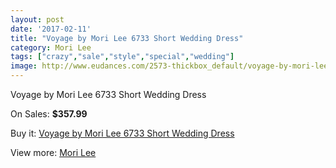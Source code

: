 ```yaml
---
layout: post
date: '2017-02-11'
title: "Voyage by Mori Lee 6733 Short Wedding Dress"
category: Mori Lee
tags: ["crazy","sale","style","special","wedding"]
image: http://www.eudances.com/2573-thickbox_default/voyage-by-mori-lee-6733-short-wedding-dress.jpg
---
```

Voyage by Mori Lee 6733 Short Wedding Dress

On Sales: **$357.99**
<a href="https://www.eudances.com/en/mori-lee/858-voyage-by-mori-lee-6733-short-wedding-dress.html"><amp-img layout="responsive" width="600" height="600" src="//www.eudances.com/2573-thickbox_default/voyage-by-mori-lee-6733-short-wedding-dress.jpg" alt="Voyage by Mori Lee 6733 Short Wedding Dress 0" /></a>
<a href="https://www.eudances.com/en/mori-lee/858-voyage-by-mori-lee-6733-short-wedding-dress.html"><amp-img layout="responsive" width="600" height="600" src="//www.eudances.com/2574-thickbox_default/voyage-by-mori-lee-6733-short-wedding-dress.jpg" alt="Voyage by Mori Lee 6733 Short Wedding Dress 1" /></a>
<a href="https://www.eudances.com/en/mori-lee/858-voyage-by-mori-lee-6733-short-wedding-dress.html"><amp-img layout="responsive" width="600" height="600" src="//www.eudances.com/2575-thickbox_default/voyage-by-mori-lee-6733-short-wedding-dress.jpg" alt="Voyage by Mori Lee 6733 Short Wedding Dress 2" /></a>

Buy it: [Voyage by Mori Lee 6733 Short Wedding Dress](https://www.eudances.com/en/mori-lee/858-voyage-by-mori-lee-6733-short-wedding-dress.html "Voyage by Mori Lee 6733 Short Wedding Dress")

View more: [Mori Lee](https://www.eudances.com/en/9-mori-lee "Mori Lee")